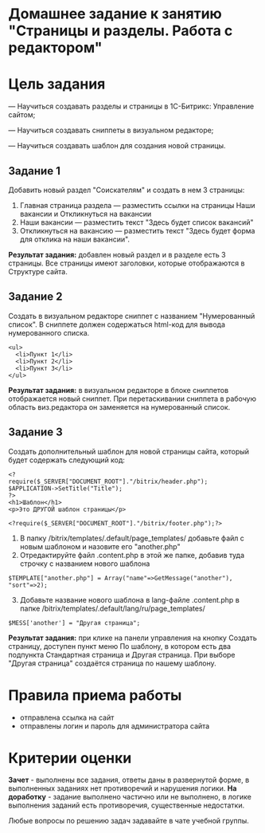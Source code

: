 # Домашнее задание к занятию "Страницы и разделы. Работа с редактором"

# Цель задания

— Научиться создавать разделы и страницы в 1С-Битрикс: Управление сайтом;

— Научиться создавать сниппеты в визуальном редакторе;

— Научиться создавать шаблон для создания новой страницы.

## Задание 1

Добавить новый раздел "Соискателям" и создать в нем 3 страницы:
1. Главная страница раздела — разместить ссылки на страницы Наши вакансии и Откликнуться на вакансии
2. Наши вакансии — разместить текст "Здесь будет список вакансий"
3. Откликнуться на вакансию — разместить текст "Здесь будет форма для отклика на наши вакансии".

**Результат задания:** добавлен новый раздел и в разделе есть 3 страницы. Все страницы имеют заголовки, которые отображаются в Структуре сайта.

## Задание 2

Создать в визуальном редакторе сниппет с названием "Нумерованный список". В сниппете должен содержаться html-код для вывода нумерованного списка.
```
<ul>
  <li>Пункт 1</li>
  <li>Пункт 2</li>
  <li>Пункт 3</li>
</ul>
```

**Результат задания:** в визуальном редакторе в блоке сниппетов отображается новый сниппет. При перетаскивании сниппета в рабочую область виз.редактора он заменяется на нумерованный список.

## Задание 3

Создать дополнительный шаблон для новой страницы сайта, который будет содержать следующий код:
```
<?
require($_SERVER["DOCUMENT_ROOT"]."/bitrix/header.php");
$APPLICATION->SetTitle("Title");
?>
<h1>Шаблон</h1>
<p>Это ДРУГОЙ шаблон страницы</p>

<?require($_SERVER["DOCUMENT_ROOT"]."/bitrix/footer.php");?>
```
1. В папку /bitrix/templates/.default/page_templates/ добавьте файл с новым шаблоном и назовите его "another.php"
2. Отредактируйте файл .content.php в этой же папке, добавив туда строчку с названием нового шаблона 
```
$TEMPLATE["another.php"] = Array("name"=>GetMessage("another"), "sort"=>2);
```
3. Добавьте название нового шаблона в lang-файле .content.php в папке /bitrix/templates/.default/lang/ru/page_templates/
```
$MESS['another'] = "Другая страница";
```

**Результат задания:** при клике на панели управления на кнопку Создать страницу, доступен пункт меню По шаблону, в котором есть два подпункта Стандартная страница и Другая страница. При выборе "Другая страница" создаётся страница по нашему шаблону.

# Правила приема работы

* отправлена ссылка на сайт
* отправлены логин и пароль для администратора сайта

# Критерии оценки

**Зачет** - выполнены все задания, ответы даны в развернутой форме, в выполненных заданиях нет противоречий и нарушения логики.
**На доработку** - задание выполнено частично или не выполнено, в логике выполнения заданий есть противоречия, существенные недостатки.

Любые вопросы по решению задач задавайте в чате учебной группы.
